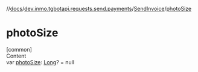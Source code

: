 //[docs](../../../index.md)/[dev.inmo.tgbotapi.requests.send.payments](../index.md)/[SendInvoice](index.md)/[photoSize](photo-size.md)



# photoSize  
[common]  
Content  
var [photoSize](photo-size.md): [Long](https://kotlinlang.org/api/latest/jvm/stdlib/kotlin/-long/index.html)? = null  



